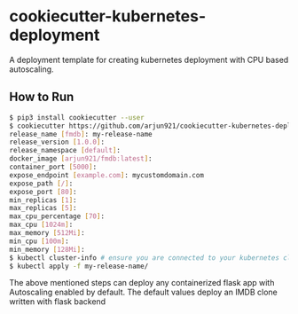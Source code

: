 # cookiecutter-kubernetes-deployment

A deployment template for creating kubernetes deployment with CPU based autoscaling.

## How to Run

```bash
$ pip3 install cookiecutter --user
$ cookiecutter https://github.com/arjun921/cookiecutter-kubernetes-deployment.git
release_name [fmdb]: my-release-name
release_version [1.0.0]:
release_namespace [default]:
docker_image [arjun921/fmdb:latest]:
container_port [5000]:
expose_endpoint [example.com]: mycustomdomain.com
expose_path [/]:
expose_port [80]:
min_replicas [1]:
max_replicas [5]:
max_cpu_percentage [70]:
max_cpu [1024m]:
max_memory [512Mi]:
min_cpu [100m]:
min_memory [128Mi]:
$ kubectl cluster-info # ensure you are connected to your kubernetes cluster
$ kubectl apply -f my-release-name/
```

The above mentioned steps can deploy any containerized flask app with Autoscaling enabled by default. The default values deploy an IMDB clone written with flask backend
